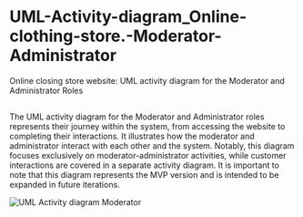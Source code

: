 # UML-Activity-diagram_Online-clothing-store.-Moderator-Administrator
Online closing store website: UML activity diagram for the Moderator and Administrator Roles

##

The UML activity diagram for the Moderator and Administrator roles represents their journey within the system, from accessing the website to completing their interactions. It illustrates how the moderator and administrator interact with each other and the system. Notably, this diagram focuses exclusively on moderator-administrator activities, while customer interactions are covered in a separate activity diagram. It is important to note that this diagram represents the MVP version and is intended to be expanded in future iterations.

![UML Activity diagram  Moderator](https://github.com/user-attachments/assets/5773c6ab-ae64-4dc0-8a7d-29cbcc3361f0)
